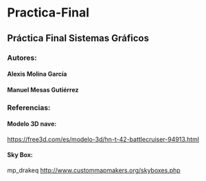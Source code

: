 # Practica-Final

## Práctica Final Sistemas Gráficos

### Autores:

#### Alexis Molina García
#### Manuel Mesas Gutiérrez

### Referencias:

#### Modelo 3D nave:

https://free3d.com/es/modelo-3d/hn-t-42-battlecruiser-94913.html


#### Sky Box:

mp_drakeq
http://www.custommapmakers.org/skyboxes.php
